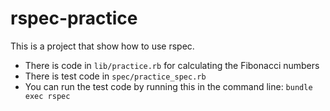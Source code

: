 # rspec-practice

This is a project that show how to use rspec.

- There is code in `lib/practice.rb` for calculating the Fibonacci numbers
- There is test code in `spec/practice_spec.rb`
- You can run the test code by running this in the command line: `bundle exec rspec`
